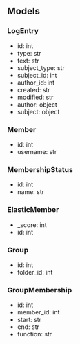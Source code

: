 ## Models

### LogEntry
- id: int
- type: str
- text: str
- subject_type: str
- subject_id: int
- author_id: int
- created: str
- modified: str
- author: object
- subject: object

### Member
- id: int
- username: str

### MembershipStatus
- id: int
- name: str

### ElasticMember
- _score: int
- id: int

### Group
- id: int
- folder_id: int

### GroupMembership
- id: int
- member_id: int
- start: str
- end: str
- function: str
